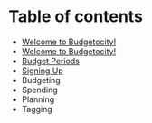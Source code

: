 # Table of contents

* [Welcome to Budgetocity!](README.md)
* [Welcome to Budgetocity!](welcome-to-budgetocity-1.md)
* [Budget Periods](budget-periods.md)
* [Signing Up](registering.md)
* Budgeting
* Spending
* Planning
* Tagging

